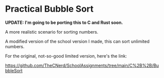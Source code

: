 # Practical Bubble Sort
**UPDATE: I'm going to be porting this to C and Rust soon.**

A more realistic scenario for sorting numbers.

A modified version of the school version I made, this can sort unlimited numbers. 

For the original, not-so-good limited version, here's the link:

https://github.com/TheCNerd/SchoolAssignments/tree/main/C%2B%2B/BubbleSort
